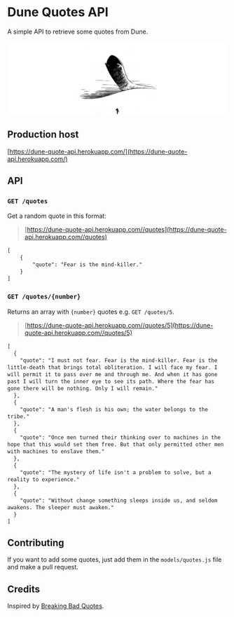 # Dune Quotes API

A simple API to retrieve some quotes from Dune.

![](arrakis-header.jpeg)

## Production host

[https://dune-quote-api.herokuapp.com/](https://dune-quote-api.herokuapp.com/)

## API

### `GET /quotes`

Get a random quote in this format:

> [https://dune-quote-api.herokuapp.com//quotes](https://dune-quote-api.herokuapp.com//quotes)

    [
    	{
    		"quote": "Fear is the mind-killer."
    	}
    ]

### `GET /quotes/{number}`

Returns an array with `{number}` quotes e.g. `GET /quotes/5`.

> [https://dune-quote-api.herokuapp.com//quotes/5](https://dune-quote-api.herokuapp.com//quotes/5)

    [
      {
        "quote": "I must not fear. Fear is the mind-killer. Fear is the little-death that brings total obliteration. I will face my fear. I will permit it to pass over me and through me. And when it has gone past I will turn the inner eye to see its path. Where the fear has gone there will be nothing. Only I will remain."
      },
      {
        "quote": "A man's flesh is his own; the water belongs to the tribe."
      },
      {
        "quote": "Once men turned their thinking over to machines in the hope that this would set them free. But that only permitted other men with machines to enslave them."
      },
      {
        "quote": "The mystery of life isn't a problem to solve, but a reality to experience."
      },
      {
        "quote": "Without change something sleeps inside us, and seldom awakens. The sleeper must awaken."
      }
    ]

## Contributing

If you want to add some quotes, just add them in the `models/quotes.js` file and make a pull request.

## Credits

Inspired by [Breaking Bad Quotes](https://github.com/shevabam/breaking-bad-quotes).
